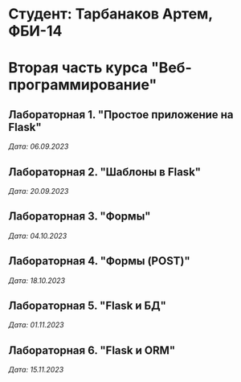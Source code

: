 # Студент: Тарбанаков Артем, ФБИ-14

# Вторая часть курса "Веб-программирование"

## Лабораторная 1. "Простое приложение на Flask"

*Дата: 06.09.2023*

## Лабораторная 2. "Шаблоны в Flask"

*Дата: 20.09.2023*

## Лабораторная 3. "Формы"

*Дата: 04.10.2023*

## Лабораторная 4. "Формы (POST)"

*Дата: 18.10.2023*

## Лабораторная 5. "Flask и БД"

*Дата: 01.11.2023*

## Лабораторная 6. "Flask и ORM"

*Дата: 15.11.2023*